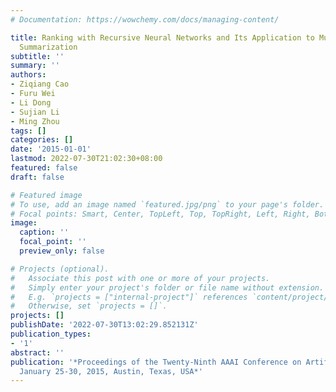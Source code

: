 ```yaml
---
# Documentation: https://wowchemy.com/docs/managing-content/

title: Ranking with Recursive Neural Networks and Its Application to Multi-Document
  Summarization
subtitle: ''
summary: ''
authors:
- Ziqiang Cao
- Furu Wei
- Li Dong
- Sujian Li
- Ming Zhou
tags: []
categories: []
date: '2015-01-01'
lastmod: 2022-07-30T21:02:30+08:00
featured: false
draft: false

# Featured image
# To use, add an image named `featured.jpg/png` to your page's folder.
# Focal points: Smart, Center, TopLeft, Top, TopRight, Left, Right, BottomLeft, Bottom, BottomRight.
image:
  caption: ''
  focal_point: ''
  preview_only: false

# Projects (optional).
#   Associate this post with one or more of your projects.
#   Simply enter your project's folder or file name without extension.
#   E.g. `projects = ["internal-project"]` references `content/project/deep-learning/index.md`.
#   Otherwise, set `projects = []`.
projects: []
publishDate: '2022-07-30T13:02:29.852131Z'
publication_types:
- '1'
abstract: ''
publication: '*Proceedings of the Twenty-Ninth AAAI Conference on Artificial Intelligence,
  January 25-30, 2015, Austin, Texas, USA*'
---
```

